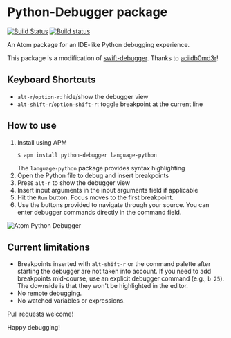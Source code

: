 # Python-Debugger package

[![Build Status](https://travis-ci.org/dpo/atom-python-debugger.svg?branch=master)](https://travis-ci.org/dpo/atom-python-debugger)
[![Build status](https://ci.appveyor.com/api/projects/status/x3bskgp134oaxsxm/branch/master?svg=true)](https://ci.appveyor.com/project/dpo/atom-python-debugger/branch/master)

An Atom package for an IDE-like Python debugging experience.

This package is a modification of [swift-debugger](https://atom.io/packages/swift-debugger). Thanks to [aciidb0md3r](https://atom.io/users/aciidb0mb3r)!

## Keyboard Shortcuts

- `alt-r`/`option-r`: hide/show the debugger view
- `alt-shift-r`/`option-shift-r`: toggle breakpoint at the current line

## How to use

1. Install using APM
    ```
    $ apm install python-debugger language-python
    ```
    The `language-python` package provides syntax highlighting
2. Open the Python file to debug and insert breakpoints
3. Press `alt-r` to show the debugger view
4. Insert input arguments in the input arguments field if applicable
5. Hit the `Run` button. Focus moves to the first breakpoint.
6. Use the buttons provided to navigate through your source. You can enter debugger commands directly in the command field.

![Atom Python Debugger](https://github.com/dpo/atom-python-debugger/raw/master/screenshots/atom-python-debugger-demo.gif)

## Current limitations

- Breakpoints inserted with `alt-shift-r` or the command palette after starting the debugger are not taken into account. If you need to add breakpoints mid-course, use an explicit debugger command (e.g., `b 25`). The downside is that they won't be highlighted in the editor.
- No remote debugging.
- No watched variables or expressions.

Pull requests welcome!

Happy debugging!
